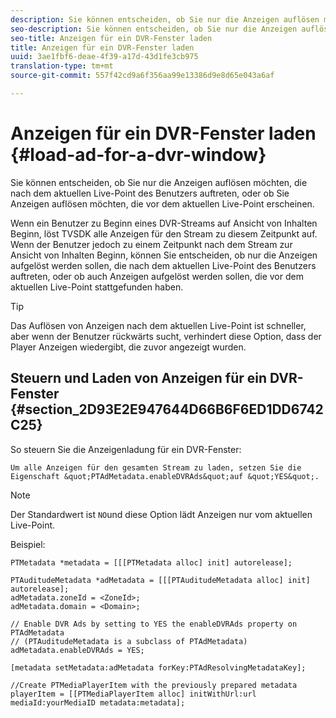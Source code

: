 ```yaml
---
description: Sie können entscheiden, ob Sie nur die Anzeigen auflösen möchten, die nach dem aktuellen Live-Point des Benutzers auftreten, oder ob Sie Anzeigen auflösen möchten, die vor dem aktuellen Live-Point erscheinen.
seo-description: Sie können entscheiden, ob Sie nur die Anzeigen auflösen möchten, die nach dem aktuellen Live-Point des Benutzers auftreten, oder ob Sie Anzeigen auflösen möchten, die vor dem aktuellen Live-Point erscheinen.
seo-title: Anzeigen für ein DVR-Fenster laden
title: Anzeigen für ein DVR-Fenster laden
uuid: 3ae1fbf6-deae-4f39-a17d-43d1fe3cb975
translation-type: tm+mt
source-git-commit: 557f42cd9a6f356aa99e13386d9e8d65e043a6af

---
```



# Anzeigen für ein DVR-Fenster laden {#load-ad-for-a-dvr-window}

Sie können entscheiden, ob Sie nur die Anzeigen auflösen möchten, die nach dem aktuellen Live-Point des Benutzers auftreten, oder ob Sie Anzeigen auflösen möchten, die vor dem aktuellen Live-Point erscheinen.

Wenn ein Benutzer zu Beginn eines DVR-Streams auf Ansicht von Inhalten Beginn, löst TVSDK alle Anzeigen für den Stream zu diesem Zeitpunkt auf. Wenn der Benutzer jedoch zu einem Zeitpunkt nach dem Stream zur Ansicht von Inhalten Beginn, können Sie entscheiden, ob nur die Anzeigen aufgelöst werden sollen, die nach dem aktuellen Live-Point des Benutzers auftreten, oder ob auch Anzeigen aufgelöst werden sollen, die vor dem aktuellen Live-Point stattgefunden haben.

>[!TIP]
>
>Das Auflösen von Anzeigen nach dem aktuellen Live-Point ist schneller, aber wenn der Benutzer rückwärts sucht, verhindert diese Option, dass der Player Anzeigen wiedergibt, die zuvor angezeigt wurden.

## Steuern und Laden von Anzeigen für ein DVR-Fenster {#section_2D93E2E947644D66B6F6ED1DD6742C25}

So steuern Sie die Anzeigenladung für ein DVR-Fenster:

    Um alle Anzeigen für den gesamten Stream zu laden, setzen Sie die Eigenschaft &quot;PTAdMetadata.enableDVRAds&quot;auf &quot;YES&quot;.

>[!NOTE]
>
>Der Standardwert ist `NO`und diese Option lädt Anzeigen nur vom aktuellen Live-Point.

Beispiel:

```
PTMetadata *metadata = [[[PTMetadata alloc] init] autorelease]; 
 
PTAuditudeMetadata *adMetadata = [[[PTAuditudeMetadata alloc] init] autorelease];  
adMetadata.zoneId = <ZoneId>; 
adMetadata.domain = <Domain>; 
 
// Enable DVR Ads by setting to YES the enableDVRAds property on PTAdMetadata  
// (PTAuditudeMetadata is a subclass of PTAdMetadata)  
adMetadata.enableDVRAds = YES; 
 
[metadata setMetadata:adMetadata forKey:PTAdResolvingMetadataKey]; 
 
//Create PTMediaPlayerItem with the previously prepared metadata    
playerItem = [[PTMediaPlayerItem alloc] initWithUrl:url mediaId:yourMediaID metadata:metadata]; 
```

